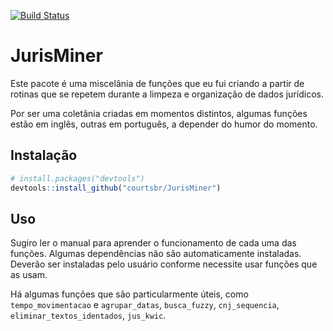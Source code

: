
[![Build
Status](https://travis-ci.org/courtsbr/JurisMiner.svg?branch=master)](https://travis-ci.org/courtsbr/JurisMiner)

# JurisMiner

Este pacote é uma miscelânia de funções que eu fui criando a partir de
rotinas que se repetem durante a limpeza e organização de dados
jurídicos.

Por ser uma coletânia criadas em momentos distintos, algumas funções
estão em inglês, outras em português, a depender do humor do momento.

## Instalação

``` r
# install.packages("devtools")
devtools::install_github("courtsbr/JurisMiner")
```

## Uso

Sugiro ler o manual para aprender o funcionamento de cada uma das
funções. Algumas dependências não são automaticamente instaladas.
Deverão ser instaladas pelo usuário conforme necessite usar funções que
as usam.

Há algumas funções que são particularmente úteis, como
`tempo_movimentacao` e `agrupar_datas`, `busca_fuzzy`, `cnj_sequencia`,
`eliminar_textos_identados`, `jus_kwic`.
